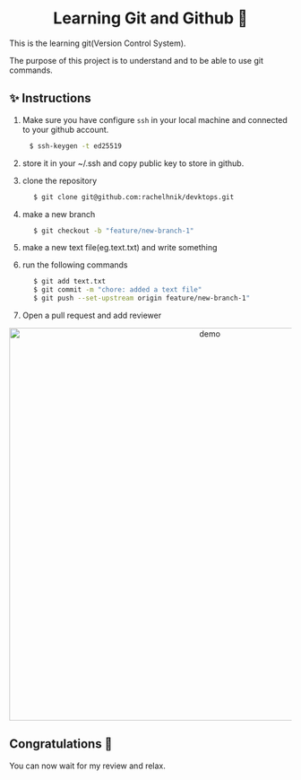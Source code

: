 <h1 align="center">Learning Git and Github 👋</h1>

This is the learning git(Version Control System).

The purpose of this project is to understand and to be able to use git commands.

## ✨ Instructions

1. Make sure you have configure `ssh` in your local machine and connected to your github account.

```sh
     $ ssh-keygen -t ed25519
```

2. store it in your ~/.ssh and copy public key to store in github.

3. clone the repository

```sh
      $ git clone git@github.com:rachelhnik/devktops.git
```

4. make a new branch

```sh
      $ git checkout -b "feature/new-branch-1"
```

5. make a new text file(eg.text.txt) and write something

6. run the following commands

```sh
      $ git add text.txt
      $ git commit -m "chore: added a text file"
      $ git push --set-upstream origin feature/new-branch-1"
```

7. Open a pull request and add reviewer

<p align="center">
  <img width="700" align="center" src="https://github.blog/wp-content/uploads/2016/12/731deeac-baf9-11e6-9731-b1cab2329cff.gif?resize=1354%2C600" alt="demo"/>
</p>

## Congratulations 🥳

You can now wait for my review and relax.
